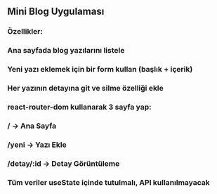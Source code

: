 ## Mini Blog Uygulaması
### Özellikler:
### Ana sayfada blog yazılarını listele
### Yeni yazı eklemek için bir form kullan (başlık + içerik)
### Her yazının detayına git ve silme özelliği ekle
### react-router-dom kullanarak 3 sayfa yap:
### / → Ana Sayfa
### /yeni → Yazı Ekle
### /detay/:id → Detay Görüntüleme
### Tüm veriler useState içinde tutulmalı, API kullanılmayacak
